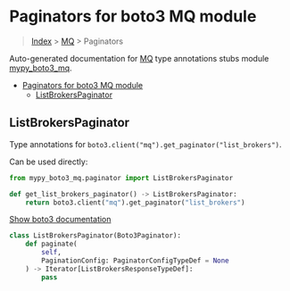 # Paginators for boto3 MQ module

> [Index](../README.md) > [MQ](./README.md) > Paginators

Auto-generated documentation for [MQ](https://boto3.amazonaws.com/v1/documentation/api/latest/reference/services/mq.html#MQ)
type annotations stubs module [mypy_boto3_mq](https://pypi.org/project/mypy-boto3-mq/).

- [Paginators for boto3 MQ module](#paginators-for-boto3-mq-module)
  - [ListBrokersPaginator](#listbrokerspaginator)

## ListBrokersPaginator

Type annotations for `boto3.client("mq").get_paginator("list_brokers")`.

Can be used directly:

```python
from mypy_boto3_mq.paginator import ListBrokersPaginator

def get_list_brokers_paginator() -> ListBrokersPaginator:
    return boto3.client("mq").get_paginator("list_brokers")
```

[Show boto3 documentation](https://boto3.amazonaws.com/v1/documentation/api/latest/reference/services/mq.html#MQ.Paginator.ListBrokers)

```python
class ListBrokersPaginator(Boto3Paginator):
    def paginate(
        self,
        PaginationConfig: PaginatorConfigTypeDef = None
    ) -> Iterator[ListBrokersResponseTypeDef]:
        pass
```